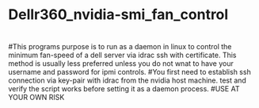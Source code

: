 # Dellr360_nvidia-smi_fan_control

# 

#This programs purpose is to run as a daemon in linux to control the minimum fan-speed of a dell server via idrac ssh with certificate. This method is usually less preferred unless you do not wnat to have your username and password for ipmi controls.
#You first need to establish ssh connection via key-pair with idrac from the nvidia host machine. test and verify the script works before setting it as a daemon process.
#USE AT YOUR OWN RISK
